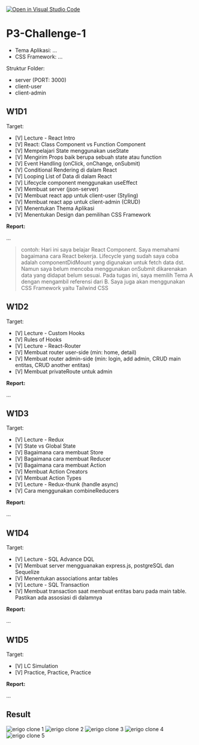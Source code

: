 [![Open in Visual Studio Code](https://classroom.github.com/assets/open-in-vscode-c66648af7eb3fe8bc4f294546bfd86ef473780cde1dea487d3c4ff354943c9ae.svg)](https://classroom.github.com/online_ide?assignment_repo_id=10107903&assignment_repo_type=AssignmentRepo)
# P3-Challenge-1

- Tema Aplikasi: ...
- CSS Framework: ...

Struktur Folder:

- server (PORT: 3000)
- client-user
- client-admin

## W1D1

Target:

- [V] Lecture - React Intro
- [V] React: Class Component vs Function Component
- [V] Mempelajari State menggunakan useState
- [V] Mengirim Props baik berupa sebuah state atau function
- [V] Event Handling (onClick, onChange, onSubmit)
- [V] Conditional Rendering di dalam React
- [V] Looping List of Data di dalam React
- [V] Lifecycle component menggunakan useEffect
- [V] Membuat server (json-server)
- [V] Membuat react app untuk client-user (Styling)
- [V] Membuat react app untuk client-admin (CRUD)
- [V] Menentukan Thema Aplikasi
- [V] Menentukan Design dan pemilihan CSS Framework

**Report:**

...

> contoh: Hari ini saya belajar React Component. Saya memahami bagaimana cara React bekerja. Lifecycle yang sudah saya coba adalah componentDidMount yang digunakan untuk fetch data dst. Namun saya belum mencoba menggunakan onSubmit dikarenakan data yang didapat belum sesuai.
> Pada tugas ini, saya memilih Tema A dengan mengambil referensi dari B. Saya juga akan menggunakan CSS Framework yaitu Tailwind CSS

## W1D2

Target:

- [V] Lecture - Custom Hooks
- [V] Rules of Hooks
- [V] Lecture - React-Router
- [V] Membuat router user-side (min: home, detail)
- [V] Membuat router admin-side (min: login, add admin, CRUD main entitas, CRUD another entitas)
- [V] Membuat privateRoute untuk admin

**Report:**

...

## W1D3

Target:

- [V] Lecture - Redux
- [V] State vs Global State
- [V] Bagaimana cara membuat Store
- [V] Bagaimana cara membuat Reducer
- [V] Bagaimana cara membuat Action
- [V] Membuat Action Creators
- [V] Membuat Action Types
- [V] Lecture - Redux-thunk (handle async)
- [V] Cara menggunakan combineReducers

**Report:**

...

## W1D4

Target:

- [V] Lecture - SQL Advance DQL
- [V] Membuat server mengguanakan express.js, postgreSQL dan Sequelize
- [V] Menentukan associations antar tables
- [V] Lecture - SQL Transaction
- [V] Membuat transaction saat membuat entitas baru pada main table. Pastikan ada assosiasi di dalamnya

**Report:**

...

## W1D5

Target:

- [V] LC Simulation
- [V] Practice, Practice, Practice

**Report:**

...

## Result

![erigo clone 1](https://user-images.githubusercontent.com/76916527/225111035-7ba27add-f56c-4680-8042-acce8330ca11.png)
![erigo clone 2](https://user-images.githubusercontent.com/76916527/225111158-62bd03cd-4657-47f2-885b-0799f2b0318e.png)
![erigo clone 3](https://user-images.githubusercontent.com/76916527/225111179-ed8207c1-5829-406b-9b91-e5ce7319d53b.png)
![erigo clone 4](https://user-images.githubusercontent.com/76916527/225111325-1a069cfa-a839-4e34-89c3-dbae3f03ae24.png)
![erigo clone 5](https://user-images.githubusercontent.com/76916527/225111353-8b46f61f-b4ca-4fe6-be3e-e6ebcc67fd55.png)





